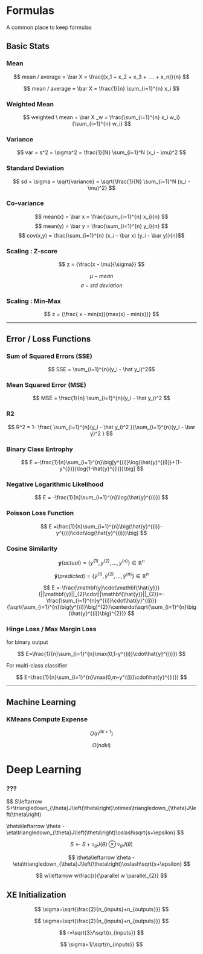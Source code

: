 
# Formulas
A common place to keep formulas

## Basic Stats

### Mean

$$ mean / average = \bar X =  \frac{(x_1 + x_2 + x_3 + .... + x_n)}{n} $$

$$ mean / average = \bar X =  \frac{1}{n} \sum_{i=1}^{n} x_i   $$

### Weighted Mean

$$ weighted \ mean = \bar X _w = \frac{\sum_{i=1}^{n} x_i  w_i}{\sum_{i=1}^{n} w_i}  $$

### Variance
$$  var = s^2 = \sigma^2 = \frac{1}{N} \sum_{i=1}^N (x_i - \mu)^2  $$

### Standard Deviation
$$  sd = \sigma = \sqrt{variance} =  \sqrt{\frac{1}{N} \sum_{i=1}^N (x_i - \mu)^2}  $$


### Co-variance

$$ mean(x) = \bar x = \frac{\sum_{i=1}^{n} x_i}{n} $$
$$ mean(y) = \bar y = \frac{\sum_{i=1}^{n} y_i}{n} $$
$$ cov(x,y) = \frac{\sum_{i=1}^{n} (x_i - \bar x) (y_i - \bar y)}{n}$$

### Scaling : Z-score

$$ z = {\frac{x - \mu}{\sigma}} $$

$$ \mu - mean    $$
$$ \sigma - std\ deviation $$

### Scaling : Min-Max

$$ z = {\frac{ x - min(x)}{max(x) - min(x)}}  $$

---

## Error / Loss Functions

### Sum of Squared Errors (SSE)
$$ SSE = \sum_{i=1}^{n}(y_i - \hat y_i)^2$$


### Mean Squared Error (MSE)
$$  MSE = \frac{1}{n} \sum_{i=1}^{n}(y_i - \hat y_i)^2  $$

### R2
$$   R^2 = 1- \frac{ \sum_{i=1}^{n}(y_i - \hat y_i)^2 }{\sum_{i=1}^{n}(y_i - \bar  y)^2 } $$

### Binary Class Entrophy
$$ E =-\frac{1}{n}\sum_{i=1}^{n}\big[y^{(i)}\log(\hat{y}^{(i)})+(1-y^{(i)})\log(1-\hat{y}^{(i)})\big]  $$

### Negative Logarithmic Likelihood

$$ E = -\frac{1}{n}\sum_{i=1}^{n}\log(\hat{y}^{(i)})  $$

### Poisson Loss Function

$$ E =\frac{1}{n}\sum_{i=1}^{n}\big(\hat{y}^{(i)}-y^{(i)}\cdot\log(\hat{y}^{(i)})\big) $$


### Cosine Similarity

$$ \mathbf{y} (actual) =\{y^{(1)},y^{(2)},\dots,y^{(n)}\}\in\mathbb{R}^{n} $$

$$ \mathbf{\hat{y}} (predicted)=\{\hat{y}^{(1)},\hat{y}^{(2)},\dots,\hat{y}^{(n)}\}\in\mathbb{R}^{n} $$

$$ E =-\frac{\mathbf{y}\cdot\mathbf{\hat{y}}}{||\mathbf{y}||_{2}\cdot||\mathbf{\hat{y}}||_{2}}=-\frac{\sum_{i=1}^{n}y^{(i)}\cdot\hat{y}^{(i)}}{\sqrt{\sum_{i=1}^{n}\big(y^{(i)}\big)^{2}}\centerdot\sqrt{\sum_{i=1}^{n}\big(\hat{y}^{(i)}\big)^{2}}} $$


### Hinge Loss / Max Margin Loss
for binary output

$$ E=\frac{1}{n}\sum_{i=1}^{n}\max(0,1-y^{(i)}\cdot\hat{y}^{(i)}) $$

For multi-class classifier

$$ E=\frac{1}{n}\sum_{i=1}^{n}\max(0,m-y^{(i)}\cdot\hat{y}^{(i)}) $$



---

## Machine Learning

### KMeans Compute Expense

$$ O (n^{dk+1})  $$

$$ O (ndki) $$


# Deep Learning

### ???
$$
S\leftarrow S+\triangledown_{\theta}J\left(\theta\right)\otimes\triangledown_{\theta}J\left(\theta\right)

\theta\leftarrow \theta - \eta\triangledown_{\theta}J\left(\theta\right)\oslash\sqrt{s+\epsilon} $$

$$ S\leftarrow S+\triangledown_{\theta}J\left(\theta\right)\otimes\triangledown_{\theta}J\left(\theta\right) $$

$$ \theta\leftarrow \theta - \eta\triangledown_{\theta}J\left(\theta\right)\oslash\sqrt{s+\epsilon} $$

$$ w\leftarrow w\frac{r}{\parallel w \parallel_{2}}  $$



## XE Initialization

$$ \sigma=\sqrt{\frac{2}{n_{inputs}+n_{outputs}}} $$

$$ \sigma=\sqrt{\frac{2}{n_{inputs}+n_{outputs}}} $$

$$ r=\sqrt{3}/\sqrt{n_{inputs}} $$

$$ \sigma=1/\sqrt{n_{inputs}} $$

